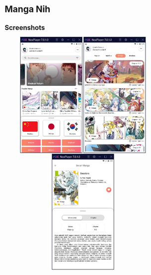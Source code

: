 # Manga Nih

## Screenshots

<center>
    <img style="width: 200px" src="screenshots/1.jpg" />
    <img style="width: 200px" src="screenshots/2.jpg" />
    <img style="width: 200px" src="screenshots/3.jpg" />
</center>
